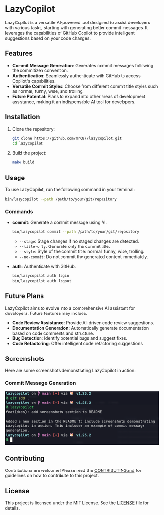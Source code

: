 # LazyCopilot

LazyCopilot is a versatile AI-powered tool designed to assist developers with various tasks, starting with generating better commit messages. It leverages the capabilities of GitHub Copilot to provide intelligent suggestions based on your code changes.

## Features

- **Commit Message Generation**: Generates commit messages following the commitizen convention.
- **Authentication**: Seamlessly authenticate with GitHub to access Copilot's capabilities.
- **Versatile Commit Styles**: Choose from different commit title styles such as normal, funny, wise, and trolling.
- **Future Potential**: Plans to expand into other areas of development assistance, making it an indispensable AI tool for developers.

## Installation

1. Clone the repository:
    ```sh
    git clone https://github.com/mr687/lazycopilot.git
    cd lazycopilot
    ```

2. Build the project:
    ```sh
    make build
    ```

## Usage

To use LazyCopilot, run the following command in your terminal:

```sh
bin/lazycopilot --path /path/to/your/git/repository
```

### Commands

- **commit**: Generate a commit message using AI.
    ```sh
    bin/lazycopilot commit --path /path/to/your/git/repository
    ```
    - `--stage`: Stage changes if no staged changes are detected.
    - `--title-only`: Generate only the commit title.
    - `--style`: Style of the commit title: normal, funny, wise, trolling.
    - `--no-commit`: Do not commit the generated content immediately.

- **auth**: Authenticate with GitHub.
    ```sh
    bin/lazycopilot auth login
    bin/lazycopilot auth logout
    ```

## Future Plans

LazyCopilot aims to evolve into a comprehensive AI assistant for developers. Future features may include:

- **Code Review Assistance**: Provide AI-driven code review suggestions.
- **Documentation Generation**: Automatically generate documentation based on code comments and structure.
- **Bug Detection**: Identify potential bugs and suggest fixes.
- **Code Refactoring**: Offer intelligent code refactoring suggestions.

## Screenshots

Here are some screenshots demonstrating LazyCopilot in action:

### Commit Message Generation

![Commit Message Generation](screenshots/commit-message-generation.png)

## Contributing

Contributions are welcome! Please read the [CONTRIBUTING.md](CONTRIBUTING.md) for guidelines on how to contribute to this project.

## License

This project is licensed under the MIT License. See the [LICENSE](LICENSE) file for details.
